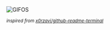 <div align="justify">
<picture>
    <source media="(prefers-color-scheme: dark)" srcset="https://i.ibb.co/v4HHwy4W/output-gif.gif">
    <source media="(prefers-color-scheme: light)" srcset="https://i.ibb.co/v4HHwy4W/output-gif.gif">
    <img alt="GIFOS" src="https://i.ibb.co/v4HHwy4W/output-gif.gif">
</picture>

<sub><i>inspired from [x0rzavi/github-readme-terminal](https://github.com/x0rzavi/github-readme-terminal)</i></sub>

</div>

<!-- Image deletion URL: https://ibb.co/gZ33jqZ8/03f08d33330b3b7f00608ed8e448bc4d -->